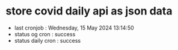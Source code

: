# store covid daily api as json data

- last cronjob : Wednesday, 15 May 2024 13:14:50
- status og cron : success
- status daily cron : success
      
      
